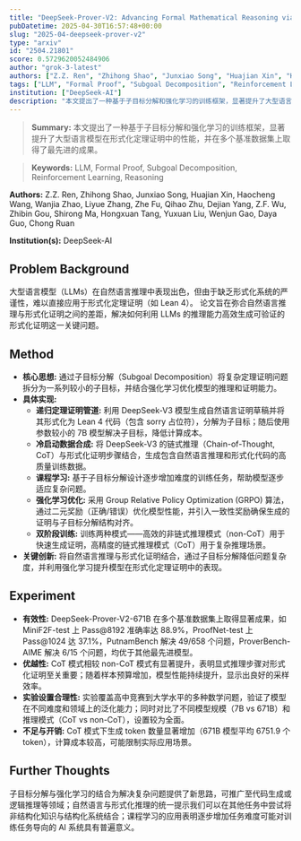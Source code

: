 ```yaml
---
title: "DeepSeek-Prover-V2: Advancing Formal Mathematical Reasoning via Reinforcement Learning for Subgoal Decomposition"
pubDatetime: 2025-04-30T16:57:48+00:00
slug: "2025-04-deepseek-prover-v2"
type: "arxiv"
id: "2504.21801"
score: 0.5729620052484906
author: "grok-3-latest"
authors: ["Z.Z. Ren", "Zhihong Shao", "Junxiao Song", "Huajian Xin", "Haocheng Wang", "Wanjia Zhao", "Liyue Zhang", "Zhe Fu", "Qihao Zhu", "Dejian Yang", "Z.F. Wu", "Zhibin Gou", "Shirong Ma", "Hongxuan Tang", "Yuxuan Liu", "Wenjun Gao", "Daya Guo", "Chong Ruan"]
tags: ["LLM", "Formal Proof", "Subgoal Decomposition", "Reinforcement Learning", "Reasoning"]
institution: ["DeepSeek-AI"]
description: "本文提出了一种基于子目标分解和强化学习的训练框架，显著提升了大型语言模型在形式化定理证明中的性能，并在多个基准数据集上取得了最先进的成果。"
---
```


> **Summary:** 本文提出了一种基于子目标分解和强化学习的训练框架，显著提升了大型语言模型在形式化定理证明中的性能，并在多个基准数据集上取得了最先进的成果。 

> **Keywords:** LLM, Formal Proof, Subgoal Decomposition, Reinforcement Learning, Reasoning

**Authors:** Z.Z. Ren, Zhihong Shao, Junxiao Song, Huajian Xin, Haocheng Wang, Wanjia Zhao, Liyue Zhang, Zhe Fu, Qihao Zhu, Dejian Yang, Z.F. Wu, Zhibin Gou, Shirong Ma, Hongxuan Tang, Yuxuan Liu, Wenjun Gao, Daya Guo, Chong Ruan

**Institution(s):** DeepSeek-AI


## Problem Background

大型语言模型（LLMs）在自然语言推理中表现出色，但由于缺乏形式化系统的严谨性，难以直接应用于形式化定理证明（如 Lean 4）。
论文旨在弥合自然语言推理与形式化证明之间的差距，解决如何利用 LLMs 的推理能力高效生成可验证的形式化证明这一关键问题。

## Method

*   **核心思想:** 通过子目标分解（Subgoal Decomposition）将复杂定理证明问题拆分为一系列较小的子目标，并结合强化学习优化模型的推理和证明能力。
*   **具体实现:**
    *   **递归定理证明管道:** 利用 DeepSeek-V3 模型生成自然语言证明草稿并将其形式化为 Lean 4 代码（包含 sorry 占位符），分解为子目标；随后使用参数较小的 7B 模型解决子目标，降低计算成本。
    *   **冷启动数据合成:** 将 DeepSeek-V3 的链式推理（Chain-of-Thought, CoT）与形式化证明步骤结合，生成包含自然语言推理和形式化代码的高质量训练数据。
    *   **课程学习:** 基于子目标分解设计逐步增加难度的训练任务，帮助模型逐步适应复杂问题。
    *   **强化学习优化:** 采用 Group Relative Policy Optimization (GRPO) 算法，通过二元奖励（正确/错误）优化模型性能，并引入一致性奖励确保生成的证明与子目标分解结构对齐。
    *   **双阶段训练:** 训练两种模式——高效的非链式推理模式（non-CoT）用于快速生成证明，高精度的链式推理模式（CoT）用于复杂推理场景。
*   **关键创新:** 将自然语言推理与形式化证明结合，通过子目标分解降低问题复杂度，并利用强化学习提升模型在形式化定理证明中的表现。

## Experiment

*   **有效性:** DeepSeek-Prover-V2-671B 在多个基准数据集上取得显著成果，如 MiniF2F-test 上 Pass@8192 准确率达 88.9%，ProofNet-test 上 Pass@1024 达 37.1%，PutnamBench 解决 49/658 个问题，ProverBench-AIME 解决 6/15 个问题，均优于其他最先进模型。
*   **优越性:** CoT 模式相较 non-CoT 模式有显著提升，表明显式推理步骤对形式化证明至关重要；随着样本预算增加，模型性能持续提升，显示出良好的采样效率。
*   **实验设置合理性:** 实验覆盖高中竞赛到大学水平的多种数学问题，验证了模型在不同难度和领域上的泛化能力；同时对比了不同模型规模（7B vs 671B）和推理模式（CoT vs non-CoT），设置较为全面。
*   **不足与开销:** CoT 模式下生成 token 数量显著增加（671B 模型平均 6751.9 个 token），计算成本较高，可能限制实际应用场景。

## Further Thoughts

子目标分解与强化学习的结合为解决复杂问题提供了新思路，可推广至代码生成或逻辑推理等领域；自然语言与形式化推理的统一提示我们可以在其他任务中尝试将非结构化知识与结构化系统结合；课程学习的应用表明逐步增加任务难度可能对训练任务导向的 AI 系统具有普遍意义。
